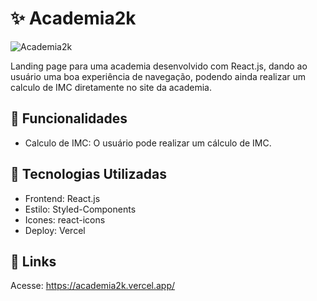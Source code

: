 # ✨ Academia2k
![Academia2k](https://github.com/KetsonKersen/academia2k/assets/127996989/cb508a66-d21b-4c41-9caa-42009250722b)

Landing page para uma academia desenvolvido com React.js, dando ao usuário uma boa experiência de navegação, podendo ainda realizar um calculo de IMC diretamente no site da academia.

## 🌌 Funcionalidades
- Calculo de IMC: O usuário pode realizar um cálculo de IMC.

## 🔧 Tecnologias Utilizadas
- Frontend: React.js
- Estilo: Styled-Components
- Icones: react-icons
- Deploy: Vercel

## 🔗 Links
Acesse: https://academia2k.vercel.app/
